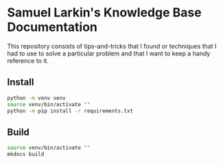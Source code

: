 # Samuel Larkin's Knowledge Base Documentation

This repository consists of tips-and-tricks that I found or techniques that I had to use to solve a particular problem and that I want to keep a handy reference to it.

## Install

```sh
python -m venv venv
source venv/bin/activate ""
python -m pip install -r requirements.txt
```

## Build

```sh
source venv/bin/activate ""
mkdocs build
```

